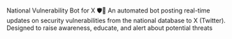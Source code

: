 National Vulnerability Bot for X 🛡️🤖
An automated bot posting real-time updates on security vulnerabilities from the national database to X (Twitter). Designed to raise awareness, educate, and alert about potential threats
